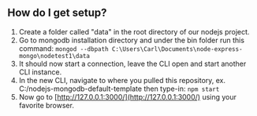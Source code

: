 ## How do I get setup?

1. Create a folder called "data" in the root directory of our nodejs project. 
2. Go to mongodb installation directory and under the bin folder run this command: `mongod --dbpath C:\Users\Carl\Documents\node-express-mongo\nodetest1\data`
3. It should now start a connection, leave the CLI open and start another CLI instance.
4. In the new CLI, navigate to where you pulled this repository, ex. C:/nodejs-mongodb-default-template then type-in: `npm start`
5. Now go to [http://127.0.0.1:3000/](http://127.0.0.1:3000/) using your favorite browser.
